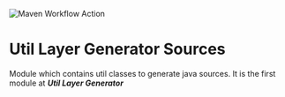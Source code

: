 ![Maven Workflow Action](https://github.com/Ma-Vin/de.ma_vin.util.layerGenerator/actions/workflows/maven.yml/badge.svg?branch=release%2Fv1.4)

# Util Layer Generator Sources
Module which contains util classes to generate java sources.
It is the first module at ***Util Layer Generator***